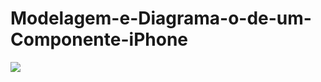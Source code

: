 # Modelagem-e-Diagrama-o-de-um-Componente-iPhone
[![](https://mermaid.ink/img/pako:eNp1ksFuwjAMhl-lyolp8AI9TELbZYdNaEw75WIS01pK7cpN0Abi3RegRa26-ZLE_uXPsX0yTjya0rgAXfdCUCk0lotsV0_xga2KT1H0LXXkIBSnW_hij1sM6EgY-uhiG5W4Kprr62GkjOJAF2NPC6nDwXO2PKauW1AMtXzm_HthcjLBBqpysp7FqUGVcWaIyB6nNMpJCPRZVJHkS47_kN_hgBV40VeOqIxxAgZPt---ywHWO5gg8Jt2pBuoiO-NSBqmlSUIdIRB9XcNtKmFcQDfg717tXqaT2WmmHdwJpl91bJZmtzMBsjnlbjyrYk1NmhNma8e95BCtMbyOUshF7D9YWfKqAmXRiVVtSn3ELr8Sq3Pg-hXapCgp0vR_c5djvMv903Oyg?type=png)](https://mermaid.live/edit#pako:eNp1ksFuwjAMhl-lyolp8AI9TELbZYdNaEw75WIS01pK7cpN0Abi3RegRa26-ZLE_uXPsX0yTjya0rgAXfdCUCk0lotsV0_xga2KT1H0LXXkIBSnW_hij1sM6EgY-uhiG5W4Kprr62GkjOJAF2NPC6nDwXO2PKauW1AMtXzm_HthcjLBBqpysp7FqUGVcWaIyB6nNMpJCPRZVJHkS47_kN_hgBV40VeOqIxxAgZPt---ywHWO5gg8Jt2pBuoiO-NSBqmlSUIdIRB9XcNtKmFcQDfg717tXqaT2WmmHdwJpl91bJZmtzMBsjnlbjyrYk1NmhNma8e95BCtMbyOUshF7D9YWfKqAmXRiVVtSn3ELr8Sq3Pg-hXapCgp0vR_c5djvMv903Oyg)

